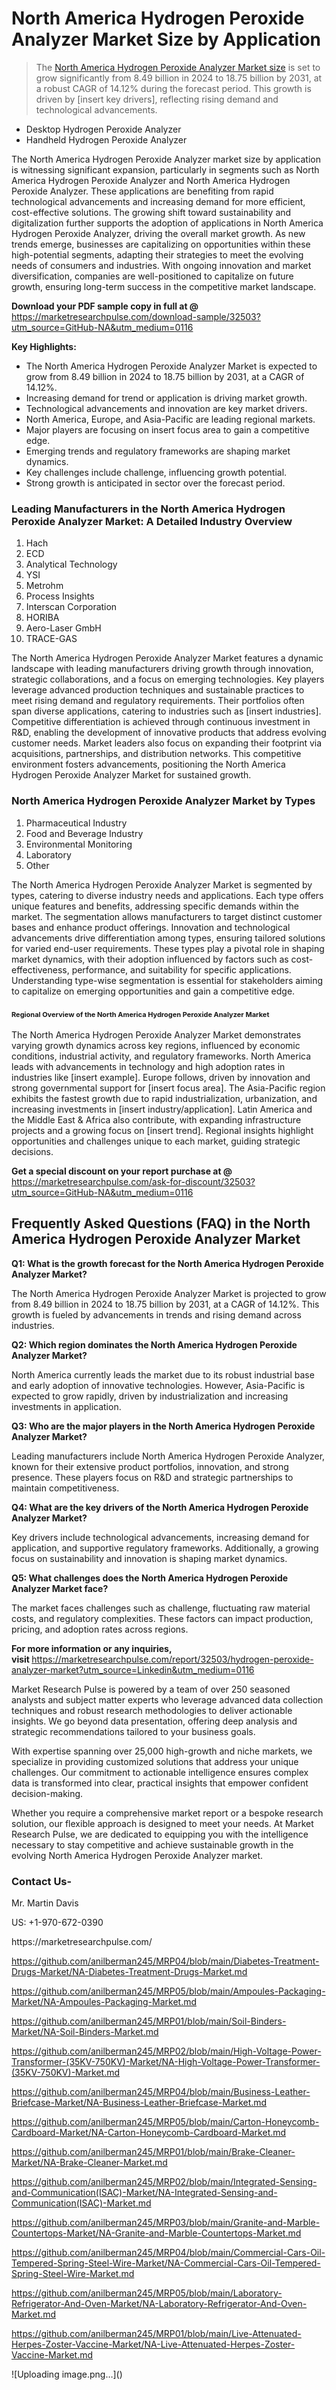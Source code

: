 <h1>North America Hydrogen Peroxide Analyzer Market&nbsp;Size by Application</h1><blockquote><p>The <a href="https://marketresearchpulse.com/download-sample/32503?utm_source=GitHub-NA&amp;utm_medium=0116">North America Hydrogen Peroxide Analyzer Market size</a> is set to grow significantly from 8.49 billion in 2024 to 18.75 billion by 2031, at a robust CAGR of 14.12% during the forecast period. This growth is driven by [insert key drivers], reflecting rising demand and technological advancements.</p></blockquote><ul><li>Desktop Hydrogen Peroxide Analyzer<li> Handheld Hydrogen Peroxide Analyzer</li></ul><p>The North America Hydrogen Peroxide Analyzer market size by application is witnessing significant expansion, particularly in segments such as North America Hydrogen Peroxide Analyzer and North America Hydrogen Peroxide Analyzer. These applications are benefiting from rapid technological advancements and increasing demand for more efficient, cost-effective solutions. The growing shift toward sustainability and digitalization further supports the adoption of applications in North America Hydrogen Peroxide Analyzer, driving the overall market growth. As new trends emerge, businesses are capitalizing on opportunities within these high-potential segments, adapting their strategies to meet the evolving needs of consumers and industries. With ongoing innovation and market diversification, companies are well-positioned to capitalize on future growth, ensuring long-term success in the competitive market landscape.</p><p><strong>Download your PDF sample copy in full at @ </strong><a href="https://marketresearchpulse.com/download-sample/32503?utm_source=GitHub-NA&amp;utm_medium=0116">https://marketresearchpulse.com/download-sample/32503?utm_source=GitHub-NA&amp;utm_medium=0116</a></p><p><strong>Key Highlights: </strong></p><ul><li>The North America Hydrogen Peroxide Analyzer Market is expected to grow from 8.49 billion in 2024 to 18.75 billion by 2031, at a CAGR of 14.12%.</li><li>Increasing demand for trend or application is driving market growth.</li><li>Technological advancements and innovation are key market drivers.</li><li>North America, Europe, and Asia-Pacific are leading regional markets.</li><li>Major players are focusing on insert focus area to gain a competitive edge.</li><li>Emerging trends and regulatory frameworks are shaping market dynamics.</li><li>Key challenges include challenge, influencing growth potential.</li><li>Strong growth is anticipated in sector over the forecast period.</li></ul><h3>Leading Manufacturers in the North America Hydrogen Peroxide Analyzer Market: A Detailed Industry Overview</h3><ol><li>Hach</li><li>ECD</li><li>Analytical Technology</li><li>YSI</li><li>Metrohm</li><li>Process Insights</li><li>Interscan Corporation</li><li>HORIBA</li><li>Aero-Laser GmbH</li><li>TRACE-GAS</li></ol><div class="flex max-w-full flex-col flex-grow"><div class="min-h-8 text-message flex w-full flex-col items-end gap-2 whitespace-normal break-words [.text-message+&amp;]:mt-5" dir="auto" data-message-author-role="assistant" data-message-id="fd8432e4-4910-450d-b182-61b7bfb0a01f" data-message-model-slug="gpt-4o"><div class="flex w-full flex-col gap-1 empty:hidden first:pt-[3px]"><div class="markdown prose w-full break-words dark:prose-invert light"><p>The North America Hydrogen Peroxide Analyzer Market features a dynamic landscape with leading manufacturers driving growth through innovation, strategic collaborations, and a focus on emerging technologies. Key players leverage advanced production techniques and sustainable practices to meet rising demand and regulatory requirements. Their portfolios often span diverse applications, catering to industries such as [insert industries]. Competitive differentiation is achieved through continuous investment in R&amp;D, enabling the development of innovative products that address evolving customer needs. Market leaders also focus on expanding their footprint via acquisitions, partnerships, and distribution networks. This competitive environment fosters advancements, positioning the North America Hydrogen Peroxide Analyzer Market for sustained growth.</p></div></div></div></div><h3>North America Hydrogen Peroxide Analyzer Market by Types</h3><ol><li>Pharmaceutical Industry<li> Food and Beverage Industry<li> Environmental Monitoring<li> Laboratory<li> Other</li></ol><div class="flex max-w-full flex-col flex-grow"><div class="min-h-8 text-message flex w-full flex-col items-end gap-2 whitespace-normal break-words [.text-message+&amp;]:mt-5" dir="auto" data-message-author-role="assistant" data-message-id="084470be-0bb7-4664-bddf-5156b4f41249" data-message-model-slug="gpt-4o-mini"><div class="flex w-full flex-col gap-1 empty:hidden first:pt-[3px]"><div class="markdown prose w-full break-words dark:prose-invert light"><p>The North America Hydrogen Peroxide Analyzer Market is segmented by types, catering to diverse industry needs and applications. Each type offers unique features and benefits, addressing specific demands within the market. The segmentation allows manufacturers to target distinct customer bases and enhance product offerings. Innovation and technological advancements drive differentiation among types, ensuring tailored solutions for varied end-user requirements. These types play a pivotal role in shaping market dynamics, with their adoption influenced by factors such as cost-effectiveness, performance, and suitability for specific applications. Understanding type-wise segmentation is essential for stakeholders aiming to capitalize on emerging opportunities and gain a competitive edge.</p></div></div></div></div><h3><span style="font-size: 11px;">Regional Overview of the North America Hydrogen Peroxide Analyzer Market</span></h3><div class="flex max-w-full flex-col flex-grow"><div class="min-h-8 text-message flex w-full flex-col items-end gap-2 whitespace-normal break-words [.text-message+&amp;]:mt-5" dir="auto" data-message-author-role="assistant" data-message-id="e9038762-ce64-4e30-91c9-9bd413514231" data-message-model-slug="gpt-4o-mini"><div class="flex w-full flex-col gap-1 empty:hidden first:pt-[3px]"><div class="markdown prose w-full break-words dark:prose-invert light"><p>The North America Hydrogen Peroxide Analyzer Market demonstrates varying growth dynamics across key regions, influenced by economic conditions, industrial activity, and regulatory frameworks. North America leads with advancements in technology and high adoption rates in industries like [insert example]. Europe follows, driven by innovation and strong governmental support for [insert focus area]. The Asia-Pacific region exhibits the fastest growth due to rapid industrialization, urbanization, and increasing investments in [insert industry/application]. Latin America and the Middle East &amp; Africa also contribute, with expanding infrastructure projects and a growing focus on [insert trend]. Regional insights highlight opportunities and challenges unique to each market, guiding strategic decisions.</p></div></div></div></div><p><strong>Get a special discount on your report purchase at @ </strong><a href="https://marketresearchpulse.com/ask-for-discount/32503?utm_source=GitHub-NA&amp;utm_medium=0116">https://marketresearchpulse.com/ask-for-discount/32503?utm_source=GitHub-NA&amp;utm_medium=0116</a></p><h2>Frequently Asked Questions (FAQ) in the North America Hydrogen Peroxide Analyzer Market</h2><p><strong>Q1: What is the growth forecast for the North America Hydrogen Peroxide Analyzer Market?</strong></p><p>The North America Hydrogen Peroxide Analyzer Market is projected to grow from 8.49 billion in 2024 to 18.75 billion by 2031, at a CAGR of 14.12%. This growth is fueled by advancements in trends and rising demand across industries.</p><p><strong>Q2: Which region dominates the North America Hydrogen Peroxide Analyzer Market?</strong></p><p>North America currently leads the market due to its robust industrial base and early adoption of innovative technologies. However, Asia-Pacific is expected to grow rapidly, driven by industrialization and increasing investments in application.</p><p><strong>Q3: Who are the major players in the North America Hydrogen Peroxide Analyzer Market?</strong></p><p>Leading manufacturers include North America Hydrogen Peroxide Analyzer, known for their extensive product portfolios, innovation, and strong presence. These players focus on R&amp;D and strategic partnerships to maintain competitiveness.</p><p><strong>Q4: What are the key drivers of the North America Hydrogen Peroxide Analyzer Market?</strong></p><p>Key drivers include technological advancements, increasing demand for application, and supportive regulatory frameworks. Additionally, a growing focus on sustainability and innovation is shaping market dynamics.</p><p><strong>Q5: What challenges does the North America Hydrogen Peroxide Analyzer Market face?</strong></p><p>The market faces challenges such as challenge, fluctuating raw material costs, and regulatory complexities. These factors can impact production, pricing, and adoption rates across regions.</p><p><strong>For more information or any inquiries, visit&nbsp;</strong><a href="https://marketresearchpulse.com/report/32503/hydrogen-peroxide-analyzer-market?utm_source=Linkedin&utm_medium=0116">https://marketresearchpulse.com/report/32503/hydrogen-peroxide-analyzer-market?utm_source=Linkedin&utm_medium=0116</a></p><p>Market Research Pulse is powered by a team of over 250 seasoned analysts and subject matter experts who leverage advanced data collection techniques and robust research methodologies to deliver actionable insights. We go beyond data presentation, offering deep analysis and strategic recommendations tailored to your business goals.</p><p>With expertise spanning over 25,000 high-growth and niche markets, we specialize in providing customized solutions that address your unique challenges. Our commitment to actionable intelligence ensures complex data is transformed into clear, practical insights that empower confident decision-making.</p><p>Whether you require a comprehensive market report or a bespoke research solution, our flexible approach is designed to meet your needs. At Market Research Pulse, we are dedicated to equipping you with the intelligence necessary to stay competitive and achieve sustainable growth in the evolving North America Hydrogen Peroxide Analyzer market.</p><h3><strong>Contact Us-</strong></h3><p>Mr. Martin Davis</p><p>US: +1-970-672-0390</p><p>https://marketresearchpulse.com/</p><p><a href="https://github.com/anilberman245/MRP04/blob/main/Diabetes-Treatment-Drugs-Market/NA-Diabetes-Treatment-Drugs-Market.md">https://github.com/anilberman245/MRP04/blob/main/Diabetes-Treatment-Drugs-Market/NA-Diabetes-Treatment-Drugs-Market.md</a></p><p><a href="https://github.com/anilberman245/MRP05/blob/main/Ampoules-Packaging-Market/NA-Ampoules-Packaging-Market.md">https://github.com/anilberman245/MRP05/blob/main/Ampoules-Packaging-Market/NA-Ampoules-Packaging-Market.md</a></p><p><a href="https://github.com/anilberman245/MRP01/blob/main/Soil-Binders-Market/NA-Soil-Binders-Market.md">https://github.com/anilberman245/MRP01/blob/main/Soil-Binders-Market/NA-Soil-Binders-Market.md</a></p><p><a href="https://github.com/anilberman245/MRP02/blob/main/High-Voltage-Power-Transformer-(35KV-750KV)-Market/NA-High-Voltage-Power-Transformer-(35KV-750KV)-Market.md">https://github.com/anilberman245/MRP02/blob/main/High-Voltage-Power-Transformer-(35KV-750KV)-Market/NA-High-Voltage-Power-Transformer-(35KV-750KV)-Market.md</a></p><p><a href="https://github.com/anilberman245/MRP04/blob/main/Business-Leather-Briefcase-Market/NA-Business-Leather-Briefcase-Market.md">https://github.com/anilberman245/MRP04/blob/main/Business-Leather-Briefcase-Market/NA-Business-Leather-Briefcase-Market.md</a></p><p><a href="https://github.com/anilberman245/MRP05/blob/main/Carton-Honeycomb-Cardboard-Market/NA-Carton-Honeycomb-Cardboard-Market.md">https://github.com/anilberman245/MRP05/blob/main/Carton-Honeycomb-Cardboard-Market/NA-Carton-Honeycomb-Cardboard-Market.md</a></p><p><a href="https://github.com/anilberman245/MRP01/blob/main/Brake-Cleaner-Market/NA-Brake-Cleaner-Market.md">https://github.com/anilberman245/MRP01/blob/main/Brake-Cleaner-Market/NA-Brake-Cleaner-Market.md</a></p><p><a href="https://github.com/anilberman245/MRP02/blob/main/Integrated-Sensing-and-Communication(ISAC)-Market/NA-Integrated-Sensing-and-Communication(ISAC)-Market.md">https://github.com/anilberman245/MRP02/blob/main/Integrated-Sensing-and-Communication(ISAC)-Market/NA-Integrated-Sensing-and-Communication(ISAC)-Market.md</a></p><p><a href="https://github.com/anilberman245/MRP03/blob/main/Granite-and-Marble-Countertops-Market/NA-Granite-and-Marble-Countertops-Market.md">https://github.com/anilberman245/MRP03/blob/main/Granite-and-Marble-Countertops-Market/NA-Granite-and-Marble-Countertops-Market.md</a></p><p><a href="https://github.com/anilberman245/MRP04/blob/main/Commercial-Cars-Oil-Tempered-Spring-Steel-Wire-Market/NA-Commercial-Cars-Oil-Tempered-Spring-Steel-Wire-Market.md">https://github.com/anilberman245/MRP04/blob/main/Commercial-Cars-Oil-Tempered-Spring-Steel-Wire-Market/NA-Commercial-Cars-Oil-Tempered-Spring-Steel-Wire-Market.md</a></p><p><a href="https://github.com/anilberman245/MRP05/blob/main/Laboratory-Refrigerator-And-Oven-Market/NA-Laboratory-Refrigerator-And-Oven-Market.md">https://github.com/anilberman245/MRP05/blob/main/Laboratory-Refrigerator-And-Oven-Market/NA-Laboratory-Refrigerator-And-Oven-Market.md</a></p><p><a href="https://github.com/anilberman245/MRP01/blob/main/Live-Attenuated-Herpes-Zoster-Vaccine-Market/NA-Live-Attenuated-Herpes-Zoster-Vaccine-Market.md">https://github.com/anilberman245/MRP01/blob/main/Live-Attenuated-Herpes-Zoster-Vaccine-Market/NA-Live-Attenuated-Herpes-Zoster-Vaccine-Market.md</a></p>
![Uploading image.png…]()
